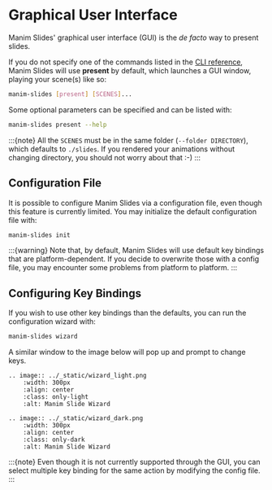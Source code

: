# Graphical User Interface

Manim Slides' graphical user interface (GUI) is the *de facto* way to present slides.

If you do not specify one of the commands listed in the
[CLI reference](/reference/cli.html),
Manim Slides will use **present** by default, which launches a GUI window,
playing your scene(s) like so:

```bash
manim-slides [present] [SCENES]...
```

Some optional parameters can be specified and can be listed with:

```bash
manim-slides present --help
```

:::{note}
All the `SCENES` must be in the same folder (`--folder DIRECTORY`), which
defaults to `./slides`. If you rendered your animations without changing
directory, you should not worry about that :-)
:::

## Configuration File

It is possible to configure Manim Slides via a configuration file, even though
this feature is currently limited. You may initialize the default configuration
file with:

```bash
manim-slides init
```

:::{warning}
Note that, by default, Manim Slides will use default key bindings that are
platform-dependent. If you decide to overwrite those with a config file, you may
encounter some problems from platform to platform.
:::

## Configuring Key Bindings

If you wish to use other key bindings than the defaults, you can run the
configuration wizard with:

```bash
manim-slides wizard
```

A similar window to the image below will pop up and prompt to change keys.

```{eval-rst}
.. image:: ../_static/wizard_light.png
    :width: 300px
    :align: center
    :class: only-light
    :alt: Manim Slide Wizard
```

```{eval-rst}
.. image:: ../_static/wizard_dark.png
    :width: 300px
    :align: center
    :class: only-dark
    :alt: Manim Slide Wizard
```

:::{note}
Even though it is not currently supported through the GUI, you can select
multiple key binding for the same action by modifying the config file.
:::
